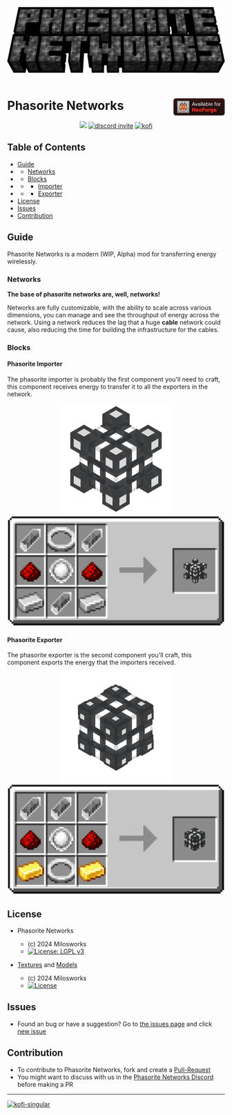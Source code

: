 <div align="center">
    <img src="/media/logo.png" alt="Phasorite Networks">
</div>

<br>
<h1>
    Phasorite Networks
    <img src="https://raw.githubusercontent.com/intergrav/devins-badges/8494ec1ac495cfb481dc7e458356325510933eb0/assets/cozy/supported/neoforge_vector.svg" alt="Available For NeoForge" align="right" height="40"></img>
</h1>

<div align="center">
    <!-- All in one line is actually a bug fix -->
    <a href="https://www.curseforge.com/minecraft/search?page=1&pageSize=20&sortBy=relevancy&class=mc-mods&search=phasorite+networks&version=1.21.1&gameVersionTypeId=6"><img src="https://img.shields.io/badge/Available%20For-1.21.1 NeoForge-F16436?logo=curseforge&colorA=2D2D2D"></img></a>
    <a href="https://discord.gg/YsAhwENUuJ"><img src="https://img.shields.io/discord/1272334441720844370?logo=discord&colorB=7289DA&link=https%3A%2F%2Fdiscord.gg%2FYsAhwENUuJ" alt="discord invite"></img></a>
    <a href="https://ko-fi.com/milosworks"><img src="https://shields.io/badge/kofi-Buy_a_coffee-ff5f5f?logo=ko-fi&style=for-the-badgeKofi" alt="kofi"></img></a>
</div>

## Table of Contents

-   [Guide](#guide)
-   -   [Networks](#networks)
-   -   [Blocks](#blocks)
-   -   -   [Importer](#phasorite-importer)
-   -   -   [Exporter](#phasorite-exporter)
-   [License](#license)
-   [Issues](#issues)
-   [Contribution](#contribution)

## Guide

Phasorite Networks is a modern (WIP, Alpha) mod for transferring energy wirelessly.

### Networks

**The base of phasorite networks are, well, networks!**

Networks are fully customizable, with the ability to scale across various dimensions, you can manage and see the
throughput of energy across the network.
Using a network reduces the lag that a huge **cable** network could cause, also reducing the time for building the
infrastructure for the cables.

### Blocks

#### Phasorite Importer

The phasorite importer is probably the first component you'll need to craft, this component receives energy to transfer it to all the exporters in the network.

<div align="center">
    <img height="256" src="/media/importer.png"></img>
    <img height="256" src="/media/importer_recipe.png"></img>
</div>

#### Phasorite Exporter

The phasorite exporter is the second component you'll craft, this component exports the energy that the importers received.

<div align="center">
    <img height="256" src="/media/exporter.png"></img>
    <img height="256" src="/media/exporter_recipe.png"></img>
</div>

## License

-   Phasorite Networks

    -   (c) 2024 Milosworks
    -   [![License: LGPL v3](https://img.shields.io/badge/License-AGPL_v3-blue.svg)](https://www.gnu.org/licenses/agpl-3.0)

-   [Textures](src/main/resources/assets/phasoritenetworks/textures) and [Models](src/main/resources/assets/phasoritenetworks/models)

    -   (c) 2024 Milosworks
    -   [![License](https://img.shields.io/badge/License-CC%20BY--NC--SA%204.0-yellow.svg?style=flat-square)](https://creativecommons.org/licenses/by-nc-sa/4.0)

## Issues

-   Found an bug or have a suggestion?
    Go to [the issues page](https://github.com/milosworks/phasorite-networks/issues) and click [new issue](https://github.com/milosworks/phasorite-networks/issues/new)

## Contribution

-   To contribute to Phasorite Networks, fork and create a [Pull-Request](https://help.github.com/articles/creating-a-pull-request)
-   You might want to discuss with us in the [Phasorite Networks Discord](https://discord.gg/YsAhwENUuJ) before making a PR

---

<a href="https://ko-fi.com/milosworks">
    <img alt="kofi-singular" height="56" src="https://cdn.jsdelivr.net/npm/@intergrav/devins-badges@3/assets/cozy/donate/kofi-singular_vector.svg">
</a>
